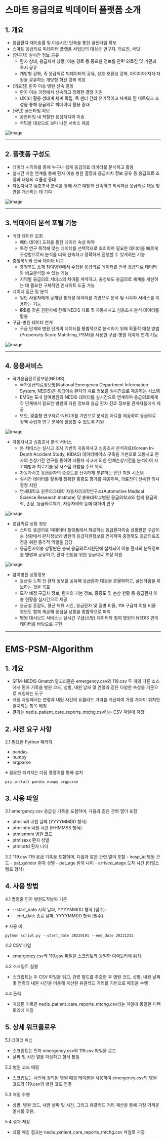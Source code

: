 # 스마트 응급의료 빅데이터 플랫폼 소개


## 1. 개요
  - 응급환자 재이송률 및 이송시간 단축을 통한 골든타임 확보
  - 스마트 응급의료 빅데이터 플랫폼 사업단의 대상은 연구자, 의료진, 국민
  - (연구자) 실시간 정보 공유
    - 환자 상태, 응급처치 상황, 이송 경로 등 중요한 정보를 관련 의료진 및 기관과 즉시 공유
    - 개방형 강화, 즉 응급의료 빅데이터의 공유, 상호 호환성 강화, 아이디어·지식·자원을 공유하는 개방형 혁신 강화 목표
  - (의료진) 환자 이송 병원 신속 결정
    - 환자 이송 과정에서 신속하고 정확한 결정 지원
    - 데이터 활용 생태계 체계 확립, 즉 센터 간의 유기적이고 체계화 된 네트워크 조성을 통해 응급의료 빅데이터 활용 증대
  - (국민) 골든타임 확보
    - 골든타임 내 적절한 응급처치와 이송
    - 국민을 대상으로 보다 나은 서비스 제공

![image](https://github.com/user-attachments/assets/0564ca83-b51f-4495-b82d-53a8c2c76062)

---

## 2. 플랫폼 구성도
  - 데이터 시각화를 통해 누구나 쉽게 응급의료 데이터를 분석하고 활용
  - 실시간 자원 연계를 통해 환자 이송 병원 결정과 응급처치 정보 공유 등 응급의료 조정과 대응의 효율성 증대
  - 자동차사고 심층조사 분석를 통해 사고 예방과 신속하고 최적화된 응급의료 대응 방안을 개선하는 데 기여
    
![image](https://github.com/user-attachments/assets/d2683837-e82f-47f6-87ca-59ac7a7ff783)

---

## 3. 빅데이터 분석 포털 기능
  - 메타 데이터 조회
    - 메타 데이터 조회를 통한 데이터 속성 파악
    - 특정 연구 목적에 맞는 데이터를 선택적으로 조회하여 필요한 데이터를 빠르게 구성함으로써 분석을 더욱 신속하고 정확하게 진행할 수 있게하는 기능
  - 충청북도와 전국 데이터 비교
    - 충청북도 소재 참여병원에서 수집된 응급의료 데이터를 전국 응급의료 데이터와 비교분석할 수 있는 기능
    - 지역별 응급의료 서비스의 차이를 파악하고, 충청북도 응급의료 체계를 개선하는 데 필요한 구체적인 인사이트 도출 가능      
  - 데이터 접근 및 분석
    - 일반 사용자에게 공개된 통계성 데이터를 기반으로 분석 및 시각화 서비스를 이용하는 기능
    - IRB를 갖춘 권한자에 한해 NEDIS 자료 및 자동차사고 심층조사 분석 데이터를 활용     
  - 구급-병원 데이터 연계
    - 구급 단계와 병원 단계의 데이터를 통합적으로 분석하기 위해 확률적 매칭 방법(Propensity Score Matching, PSM)을 사용한 구급-병원 데이터 연계 기능

![image](https://github.com/user-attachments/assets/3a9ad84a-6d71-4e09-a7d6-1713226a9728)

---

## 4. 응용서비스
  - 국가응급진료정보망(NEDIS)
    - 국가응급의료정보망(National Emergency Department Information System, NEDIS)은 응급이송 환자의 치료 정보를 실시간으로 제공하는 시스템
    - EMS는 도내 참여병원의 NEDIS 데이터를 실시간으로 연계하여 응급의료체계 각 단계에서 필요한 병원의 자원 정보와 응급 환자 진료 정보를 관계자들에게 제공
    - 또한, 맞춤형 연구자료-NEDIS를 기반으로 분석된 자료를 제공하여 응급의료 정책 수립과 연구 분석에 활용할 수 있도록 지원

![image](https://github.com/user-attachments/assets/d1a87d2b-7626-4943-98b6-3012caa96a6d)
      
  - 자동차사고 심층조사 분석 서비스
    - 본 서비스는 실사고 조사 기반의 자동차사고 심층조사 분석자료(Korean In-Depth Accident Study, KIDAS) 데이터베이스 구축을 기반으로 교통사고 환자의 손상기전 연구를 통하여 자동차 사고에 의한 인체손상기전을 분석하여 사고예방과 치료기술 및 시스템 개발을 주요 목적
    - 자동차사고 응급환자의 중증도를 신속하게 분류하는 진단 지원 시스템
    - 실시간 데이터를 활용해 정확한 중증도 평가를 제공하며, 의료진이 신속한 의사결정 지원
    - 연세대학교 원주의과대학 자동차의과학연구소(Automotive Medical Science Research Institute) 및 충북대학교병원 응급의학과와 함께 응급의학, 손상, 응급의료체계, 자동차의학 등에 대하여 연구

![image](https://github.com/user-attachments/assets/3744f18b-1b6d-49c1-ad94-f0188118b791)

  - 응급의료 상황 정보
    - 스마트 응급의료 빅데이터 플랫폼에서 제공하는 응급환자이송 상황판은 구급이송 상황에서 환자정보와 병원의 응급자원정보를 연계하여 충청북도 응급의료조정을 위한 중추적 역할을 담당
    - 응급환자이송 상황판은 충북 응급의료지원단에 설치되어 이송 환자의 분류정보를 병원과 공유하고, 환자 전원을 위한 응급의료 조정 지원

![image](https://github.com/user-attachments/assets/37c50118-08c2-49f8-86b9-0c9adbbd087e)

  - 참여병원 상황정보
    - 응급실 도착 전 환자 정보를 공유해 응급환자 대응을 효율화하고, 골든타임을 확보하는 것을 목표
    - 도착 예정 구급차 정보, 환자의 기본 정보, 중증도 및 손상 현황 등 응급환자 이송 현황을 실시간으로 제공
    - 응급실 혼잡도, 평균 체류 시간, 응급환자 및 질병 비율, 119 구급차 이용 비율 정보도 함께 제공해 응급실 상황을 종합적으로 파악
    - 병원 대시보드 서비스는 실시간 구급(소방) 데이터와 참여 병원의 NEDIS 연계 데이터를 바탕으로 구현

---

# EMS-PSM-Algorithm

## 1. 개요

  - SFM-NEDIS Gmatch 알고리즘은 emergency.csv와 119.csv 두 개의 다른 소스에서 환자 기록을 병원 코드, 성별, 내원 날짜 및 연령과 같은 다양한 속성을 기준으로 매칭하는 도구
  - 매칭 과정에서는 연령과 내원 시간의 유클리드 거리를 계산하여 가장 가까이 위치한 일치되는 항목 매칭
  - 결과는 nedis_patient_care_reports_mtchg.csv라는 CSV 파일에 저장

## 2. 사전 요구 사항
2.1 필요한 Python 패키지
 - pandas
 - numpy
 - argparse

※ 필요한 패키지는 다음 명령어를 통해 설치
```
pip install pandas numpy argparse
```

## 3. 사용 파일
3.1 emergency.csv 응급실 기록을 포함하며, 다음과 같은 관련 열이 포함
  - ptmiindt 내원 날짜 (YYYYMMDD 형식)
  - ptmiintm 내원 시간 (HHMMSS 형식)
  - ptmiemnm 병원 코드
  - ptmisexx 환자 성별
  - ptmibrtd 환자 나이

3.2 119.csv 119 응급 기록을 포함하며, 다음과 같은 관련 열이 포함
    - hosp_id 병원 코드
    - pat_gender 환자 성별
    - pat_age 환자 나이
    - arrived_atage 도착 시간 (타임스탬프 형식)


## 4. 사용 방법
4.1 명령줄 인자 병원도착날짜 기준
   - --start_date 시작 날짜, YYYYMMDD 형식 (필수).
   - --end_date 종료 날짜, YYYYMMDD 형식 (필수).

※ 사용 예
```
python script.py --start_date 20220101 --end_date 20221231
```

4.2 CSV 파일
   - emergency.csv와 119.csv 파일을 스크립트와 동일한 디렉토리에 위치

4.3 스크립트 실행
   - 스크립트는 두 CSV 파일을 읽고, 관련 필드를 추출한 후 병원 코드, 성별, 내원 날짜 및 연령과 내원 시간을 이용해 계산된 유클리드 거리를 기반으로 매칭을 수행

4.4 출력
   - 매칭된 기록은 nedis_patient_care_reports_mtchg.csv라는 파일에 동일한 디렉토리에 저장

## 5. 상세 워크플로우

5.1 데이터 파싱
   - 스크립트는 먼저 emergency.csv와 119.csv 파일을 로드
   - 날짜 및 시간 열을 파싱하고 형식 통일

5.2 병원 코드 매핑
   - 스크립트는 사전에 정의된 병원 매핑 테이블을 사용하여 emergency.csv의 병원 코드와 119.csv의 병원 코드 연결

5.3 매칭 수행
   - 성별, 병원 코드, 내원 날짜 및 시간, 그리고 유클리드 거리 계산을 통해 가장 가까운 일치를 찾음.

5.4 결과 저장
   - 최종 매칭 결과는 nedis_patient_care_reports_mtchg.csv 파일로 저장


    
<!---
emsbigdata/emsbigdata is a ✨ special ✨ repository because its `README.md` (this file) appears on your GitHub profile.
You can click the Preview link to take a look at your changes.
--->
